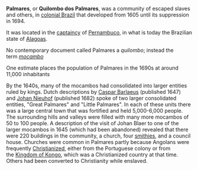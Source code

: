 **Palmares**, or **Quilombo dos Palmares**, was  a community of escaped slaves and others, in [colonial Brazil](https://en.wikipedia.org/wiki/Colonial_Brazil "Colonial Brazil") that developed from 1605 until its suppression in 1694. 

It was located in the [captaincy](https://en.wikipedia.org/wiki/Captaincy "Captaincy") of [Pernambuco](https://en.wikipedia.org/wiki/Pernambuco "Pernambuco"), in what is today the Brazilian state of [Alagoas](https://en.wikipedia.org/wiki/Alagoas "Alagoas"). 

No contemporary document called Palmares a _quilombo_; instead the term _[mocambo](https://en.wikipedia.org/wiki/Mocambos "Mocambos")_

One estimate places the population of Palmares in the 1690s at around 11,000 inhabitants

By the 1640s, many of the mocambos had consolidated into larger entities ruled by kings. Dutch descriptions by [Caspar Barlaeus](https://en.wikipedia.org/wiki/Caspar_Barlaeus "Caspar Barlaeus") (published 1647) and [Johan Nieuhof](https://en.wikipedia.org/wiki/Johan_Nieuhof "Johan Nieuhof") (published 1682) spoke of two larger consolidated entities, "Great Palmares" and "Little Palmares". In each of these units there was a large central town that was fortified and held 5,000-6,000 people. The surrounding hills and valleys were filled with many more mocambos of 50 to 100 people. A description of the visit of Johan Blaer to one of the larger mocambos in 1645 (which had been abandoned) revealed that there were 220 buildings in the community, a church, four [smithies](https://en.wikipedia.org/wiki/Blacksmith "Blacksmith"), and a council house. Churches were common in Palmares partly because Angolans were frequently [Christianized](https://en.wikipedia.org/wiki/Christianized "Christianized"), either from the Portuguese colony or from the [Kingdom of Kongo](https://en.wikipedia.org/wiki/Kingdom_of_Kongo "Kingdom of Kongo"), which was a Christianized country at that time. Others had been converted to Christianity while enslaved. 